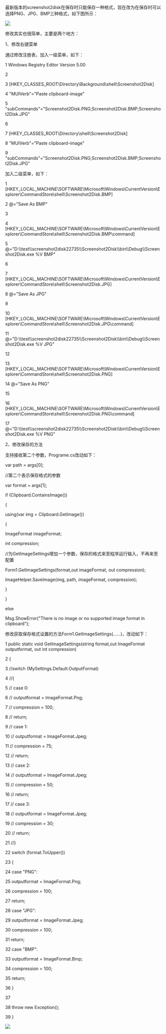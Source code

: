 最新版本的screenshot2disk在保存时只能保存一种格式，现在改为在保存时可以选择PNG、JPG、BMP三种格式，如下图所示：

![](../images/image1.jpeg)

修改其实也很简单，主要是两个地方：

1、修改右键菜单

通过修改注册表，加入一级菜单，如下：

1 Windows Registry Editor Version 5.00

2

3 \[HKEY\_CLASSES\_ROOT\\Directory\\Background\\shell\\Screenshot2Disk\]

4 \"MUIVerb\"=\"Paste clipboard-image\"

5
\"subCommands\"=\"Screenshot2Disk.PNG;Screenshot2Disk.BMP;Screenshot2Disk.JPG\"

6

7 \[HKEY\_CLASSES\_ROOT\\Directory\\shell\\Screenshot2Disk\]

8 \"MUIVerb\"=\"Paste clipboard-image\"

9
\"subCommands\"=\"Screenshot2Disk.PNG;Screenshot2Disk.BMP;Screenshot2Disk.JPG\"


加入二级菜单，如下：

1
\[HKEY\_LOCAL\_MACHINE\\SOFTWARE\\Microsoft\\Windows\\CurrentVersion\\Explorer\\CommandStore\\shell\\Screenshot2Disk.BMP\]

2 @=\"Save As BMP\"

3

4
\[HKEY\_LOCAL\_MACHINE\\SOFTWARE\\Microsoft\\Windows\\CurrentVersion\\Explorer\\CommandStore\\shell\\Screenshot2Disk.BMP\\command\]

5
@=\"D:\\\\test\\\\screenshot2disk22735\\\\Screenshot2Disk\\\\bin\\\\Debug\\\\Screenshot2Disk.exe
%V BMP\"

6

7
\[HKEY\_LOCAL\_MACHINE\\SOFTWARE\\Microsoft\\Windows\\CurrentVersion\\Explorer\\CommandStore\\shell\\Screenshot2Disk.JPG\]

8 @=\"Save As JPG\"

9

10
\[HKEY\_LOCAL\_MACHINE\\SOFTWARE\\Microsoft\\Windows\\CurrentVersion\\Explorer\\CommandStore\\shell\\Screenshot2Disk.JPG\\command\]

11
@=\"D:\\\\test\\\\screenshot2disk22735\\\\Screenshot2Disk\\\\bin\\\\Debug\\\\Screenshot2Disk.exe
%V JPG\"

12

13
\[HKEY\_LOCAL\_MACHINE\\SOFTWARE\\Microsoft\\Windows\\CurrentVersion\\Explorer\\CommandStore\\shell\\Screenshot2Disk.PNG\]

14 @=\"Save As PNG\"

15

16
\[HKEY\_LOCAL\_MACHINE\\SOFTWARE\\Microsoft\\Windows\\CurrentVersion\\Explorer\\CommandStore\\shell\\Screenshot2Disk.PNG\\command\]

17
@=\"D:\\\\test\\\\screenshot2disk22735\\\\Screenshot2Disk\\\\bin\\\\Debug\\\\Screenshot2Disk.exe
%V PNG\"

2、修改保存的方法

支持接收第二个参数，Programe.cs改动如下：

var path = args\[0\];

//第二个表示保存格式的参数

var format = args\[1\];

if (Clipboard.ContainsImage())

{

using(var img = Clipboard.GetImage())

{

ImageFormat imageFormat;

int compression;

//为GetImageSettings增加一个参数，保存的格式来至程序运行输入，不再来至配置

Form1.GetImageSettings(format,out imageFormat, out compression);

ImageHelper.SaveImage(img, path, imageFormat, compression);

}

}

else

Msg.ShowError(\"There is no image or no supported image format in
clipboard\");

修改获取保存格式设置的方法Form1.GetImageSettings(\...\...)，改动如下：

1 public static void GetImageSettings(string format,out ImageFormat
outputformat, out int compression)

2 {

3 //switch (MySettings.Default.OutputFormat)

4 //{

5 // case 0:

6 // outputformat = ImageFormat.Png;

7 // compression = 100;

8 // return;

9 // case 1:

10 // outputformat = ImageFormat.Jpeg;

11 // compression = 75;

12 // return;

13 // case 2:

14 // outputformat = ImageFormat.Jpeg;

15 // compression = 50;

16 // return;

17 // case 3:

18 // outputformat = ImageFormat.Jpeg;

19 // compression = 30;

20 // return;

21 //}

22 switch (format.ToUpper())

23 {

24 case \"PNG\":

25 outputformat = ImageFormat.Png;

26 compression = 100;

27 return;

28 case \"JPG\":

29 outputformat = ImageFormat.Jpeg;

30 compression = 100;

31 return;

32 case \"BMP\":

33 outputformat = ImageFormat.Bmp;

34 compression = 100;

35 return;

36 }

37

38 throw new Exception();

39 }

![](../images/image2.png)
